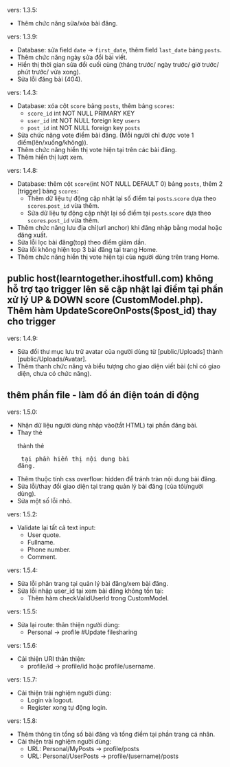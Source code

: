 vers: 1.3.5:
- Thêm chức năng sửa/xóa bài đăng.

vers: 1.3.9:
- Database: sửa field `date` -> `first_date`, thêm field `last_date` bảng `posts`.
- Thêm chức năng ngày sửa đổi bài viết.
- Hiển thị thời gian sửa đổi cuối cùng (tháng trước/ ngày trước/ giờ trước/ phút trước/ vừa xong).
- Sửa lỗi đăng bài (404).

vers: 1.4.3:
- Database: xóa cột `score` bảng `posts`, thêm bảng `scores`:
    + `score_id` int NOT NULL PRIMARY KEY
    + `user_id` int NOT NULL foreign key `users`
    + `post_id` int NOT NULL foreign key `posts`
- Sửa chức năng vote điểm bài đăng. (Mỗi người chỉ được vote 1 điểm(lên/xuống/không)).
- Thêm chức năng hiển thị vote hiện tại trên các bài đăng.
- Thêm hiển thị lượt xem.

vers: 1.4.8:
- Database: thêm cột `score`(int NOT NULL DEFAULT 0) bảng `posts`, thêm 2 [trigger] bảng `scores`:
    + Thêm dữ liệu tự động cập nhật lại số điểm tại `posts`.`score` dựa theo `scores`.`post_id` vừa thêm.
    + Sửa dữ liệu tự động cập nhật lại số điểm tại `posts`.`score` dựa theo `scores`.`post_id` vừa thêm.
- Thêm chức năng lưu địa chỉ(url anchor) khi đăng nhập bằng modal hoặc đăng xuất.
- Sửa lỗi lọc bài đăng(top) theo điểm giảm dần.
- Sửa lỗi không hiện top 3 bài đăng tại trang Home.
- Thêm chức năng hiển thị vote hiện tại của người dùng trên trang Home.
## public host(learntogether.ihostfull.com) không hỗ trợ tạo trigger lên sẽ cập nhật lại điểm tại phần xử lý UP & DOWN score (CustomModel.php). Thêm hàm UpdateScoreOnPosts($post_id) thay cho trigger

vers: 1.4.9:
- Sửa đổi thư mục lưu trữ avatar của người dùng từ [public/Uploads] thành [public/Uploads/Avatar].
- Thêm thanh chức năng và biểu tượng cho giao diện viết bài (chỉ có giao diện, chưa có chức năng).
## thêm phần file - làm đồ án điện toán di động

vers: 1.5.0:
- Nhận dữ liệu người dùng nhập vào(tắt HTML) tại phần đăng bài.
- Thay thẻ <P> thành thẻ <Pre> tại phần hiển thị nội dung bài đăng.
- Thêm thuộc tính css overflow: hidden để tránh tràn nội dung bài đăng.
- Sửa lỗi/thay đổi giao diện tại trang quản lý bài đăng (của tôi/người dùng).
- Sửa một số lỗi nhỏ.

vers: 1.5.2:
- Validate lại tất cả text input:
    + User quote.
    + Fullname.
    + Phone number.
    + Comment.

vers: 1.5.4:
- Sửa lỗi phân trang tại quản lý bài đăng/xem bài đăng.
- Sửa lỗi nhập user_id tại xem bài đăng không tồn tại:
    + Thêm hàm checkValidUserId trong CustomModel.

vers: 1.5.5:
- Sửa lại route: thân thiện người dùng:
    - Personal -> profile
#Update filesharing

vers: 1.5.6:
- Cải thiện URI thân thiện:
    - profile/id -> profile/id hoặc profile/username.

vers: 1.5.7: 
- Cải thiện trải nghiệm người dùng:
    - Login và logout.
    - Register xong tự động login.

vers: 1.5.8:
- Thêm thông tin tổng số bài đăng và tổng điểm tại phần trang cá nhân.
- Cải thiện trải nghiệm người dùng:
    - URL: Personal/MyPosts -> profile/posts
    - URL: Personal/UserPosts -> profile/(username)/posts 